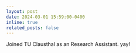 ```yaml
---
layout: post
date: 2024-03-01 15:59:00-0400
inline: true
related_posts: false
---
```

Joined TU Clausthal as an Research Assistant. yay! 